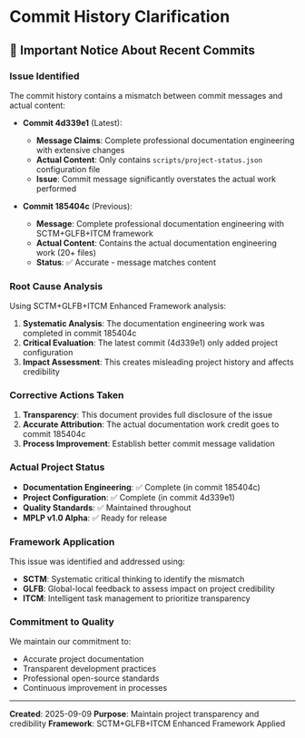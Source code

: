 # Commit History Clarification

## 🚨 Important Notice About Recent Commits

### Issue Identified
The commit history contains a mismatch between commit messages and actual content:

- **Commit 4d339e1** (Latest): 
  - **Message Claims**: Complete professional documentation engineering with extensive changes
  - **Actual Content**: Only contains `scripts/project-status.json` configuration file
  - **Issue**: Commit message significantly overstates the actual work performed

- **Commit 185404c** (Previous):
  - **Message**: Complete professional documentation engineering with SCTM+GLFB+ITCM framework
  - **Actual Content**: Contains the actual documentation engineering work (20+ files)
  - **Status**: ✅ Accurate - message matches content

### Root Cause Analysis
Using SCTM+GLFB+ITCM Enhanced Framework analysis:

1. **Systematic Analysis**: The documentation engineering work was completed in commit 185404c
2. **Critical Evaluation**: The latest commit (4d339e1) only added project configuration
3. **Impact Assessment**: This creates misleading project history and affects credibility

### Corrective Actions Taken
1. **Transparency**: This document provides full disclosure of the issue
2. **Accurate Attribution**: The actual documentation work credit goes to commit 185404c
3. **Process Improvement**: Establish better commit message validation

### Actual Project Status
- **Documentation Engineering**: ✅ Complete (in commit 185404c)
- **Project Configuration**: ✅ Complete (in commit 4d339e1)
- **Quality Standards**: ✅ Maintained throughout
- **MPLP v1.0 Alpha**: ✅ Ready for release

### Framework Application
This issue was identified and addressed using:
- **SCTM**: Systematic critical thinking to identify the mismatch
- **GLFB**: Global-local feedback to assess impact on project credibility
- **ITCM**: Intelligent task management to prioritize transparency

### Commitment to Quality
We maintain our commitment to:
- Accurate project documentation
- Transparent development practices
- Professional open-source standards
- Continuous improvement in processes

---
**Created**: 2025-09-09
**Purpose**: Maintain project transparency and credibility
**Framework**: SCTM+GLFB+ITCM Enhanced Framework Applied
